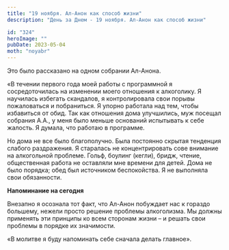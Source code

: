 ```yaml
---
title: "19 ноября. Ал-Анон как способ жизни"
description: "День за Днем - 19 ноября. Ал-Анон как способ жизни"

id: "324"
heroImage: ""
pubDate: 2023-05-04
moth: "noyabr"
---
```


Это было рассказано на одном собрании Ал-Анона.

«В течении первого года моей работы с программной я сосредоточилась на
изменении моего отношения к алкоголику. Я научилась избегать скандалов, я
контролировала свои порывы пожаловаться и побраниться. Я упорно работала над
тем, чтобы избавиться от обид. Так как отношения дома улучшились, муж посещал
собрания А.А., у меня было меньше оснований испытывать к себе жалость. Я
думала, что работаю в программе.

Но дома не все было благополучно. Была постоянно скрытая тенденция слабого
раздражения. Я старалась не концентрировать сове внимание на алкогольной
проблеме. Гольф, боулинг (кегли), бридж, чтение, общественная работа не
оставляли мне времени для детей. Дома не было порядка; обед был источником
беспокойства. Я не выполняла свои обязанности.

**Напоминание на сегодня**

Внезапно я осознала тот факт, что Ал-Анон побуждает нас к гораздо большему,
нежели просто решение проблемы алкоголизма. Мы должны применять эти принципы
ко всем сторонам жизни – и решать свои проблемы в порядке их значимости.

«В молитве я буду напоминать себе сначала делать главное».
